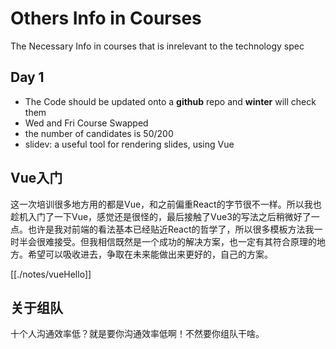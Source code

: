# Others Info in Courses

The Necessary Info in courses that is inrelevant to the technology spec

## Day 1

- The Code should be updated onto a **github** repo and **winter** will check them
- Wed and Fri Course Swapped
- the number of candidates is 50/200
- slidev: a useful tool for rendering slides, using Vue

## Vue入门

这一次培训很多地方用的都是Vue，和之前偏重React的字节很不一样。所以我也趁机入门了一下Vue，感觉还是很怪的，最后接触了Vue3的写法之后稍微好了一点。也许是我对前端的看法基本已经贴近React的哲学了，所以很多模板方法我一时半会很难接受。但我相信既然是一个成功的解决方案，也一定有其符合原理的地方。希望可以吸收进去，争取在未来能做出来更好的，自己的方案。

[[./notes/vueHello]]

## 关于组队

十个人沟通效率低？就是要你沟通效率低啊！不然要你组队干啥。

